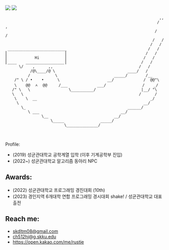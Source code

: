 <!-- ### Hi there 👋 -->

<!--
**rustiebeats/rustiebeats** is a ✨ _special_ ✨ repository because its `README.md` (this file) appears on your GitHub profile.

Here are some ideas to get you started:

- 🔭 I’m currently working on ...
- 🌱 I’m currently learning ...
- 👯 I’m looking to collaborate on ...
- 🤔 I’m looking for help with ...
- 💬 Ask me about ...
- 📫 How to reach me: ...
- 😄 Pronouns: ...
- ⚡ Fun fact: ...
-->

<img src="http://mazassumnida.wtf/api/v2/generate_badge?boj=rustiebeats">
<img src="http://mazandi.herokuapp.com/api?handle=rustiebeats&theme=warm"/>
<br>



                                                                        ,,
                                                                       /  ,
                                                                      /   /
                                                                     /   /
                                                                    /   /
     __________________________                                    /   /
    ⎢                         ⎥                                   /   /
    ⎢            Hi           ⎥                                  /   /
    ⎢____    _________________⎥                                 /   /
          \/    ,      ,,                                      /   /
               /@\____/@ \                                ____/   /
              /           \                         _____/        /__
        /" \ / •    •      \                     __/             /  @@"\
        \    @@  ㅅ  @@     /___             ___/                /    _/
       /" \   \                 \__________/                    |__/ "\
       \   \                                                   /      /
        \    \  __                                                  _/
         \                                                       __/
           \_                                             ______/
              \ ___                                    __/
                    \__                             __/
                        \_____                _____/
                              \______________/
                              


<br>

Profile: 

* (2019) 성균관대학교 공학계열 입학 (이후 기계공학부 진입)
* (2022~) 성균관대학교 알고리즘 동아리 NPC

## Awards: 

* (2022) 성균관대학교 프로그래밍 경진대회 (10th)
* (2023) 경인지역 6개대학 연합 프로그래밍 경시대회 shake! / 성균관대학교 대표 출전

## Reach me: 

* skdltm08@gmail.com
* ch512hj@g.skku.edu
* https://open.kakao.com/me/rustie
